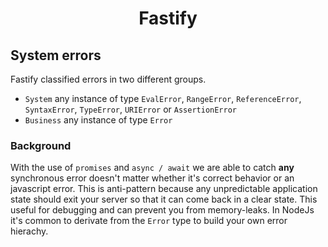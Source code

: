 <h1 align="center">Fastify</h1>

## System errors

Fastify classified errors in two different groups.

- `System` any instance of type `EvalError`, `RangeError`, `ReferenceError`, `SyntaxError`, `TypeError`, `URIError` or `AssertionError`
- `Business` any instance of type `Error`

### Background

With the use of `promises` and `async / await` we are able to catch **any** synchronous error doesn't matter whether it's correct behavior or an javascript error. This is anti-pattern because any unpredictable application state should exit your server so that it can come back in a clear state. This useful for debugging and can prevent you from memory-leaks.
In NodeJs it's common to derivate from the `Error` type to build your own error hierachy.
